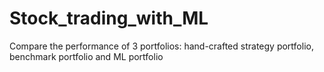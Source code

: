 # Stock_trading_with_ML
Compare the performance of 3 portfolios:  hand-crafted strategy portfolio, benchmark portfolio and ML portfolio 

